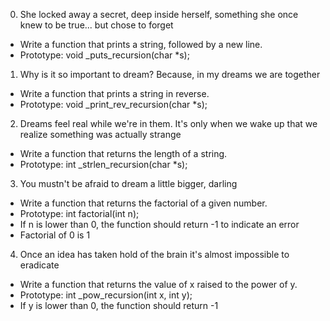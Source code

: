 0. She locked away a secret, deep inside herself, something she once knew to be true... but chose to forget
- Write a function that prints a string, followed by a new line.
- Prototype: void _puts_recursion(char *s);

1. Why is it so important to dream? Because, in my dreams we are together
- Write a function that prints a string in reverse.
- Prototype: void _print_rev_recursion(char *s);

2. Dreams feel real while we're in them. It's only when we wake up that we realize something was actually strange
- Write a function that returns the length of a string.
- Prototype: int _strlen_recursion(char *s);

3. You mustn't be afraid to dream a little bigger, darling
- Write a function that returns the factorial of a given number.
- Prototype: int factorial(int n);
- If n is lower than 0, the function should return -1 to indicate an error
- Factorial of 0 is 1

4. Once an idea has taken hold of the brain it's almost impossible to eradicate
- Write a function that returns the value of x raised to the power of y.
- Prototype: int _pow_recursion(int x, int y);
- If y is lower than 0, the function should return -1


